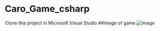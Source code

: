 # Caro_Game_csharp
Clone this project in Microsoft Visual Studio
##image of game
![image](https://user-images.githubusercontent.com/92455101/198868879-a4a2ef6b-5421-416d-b96c-d1391b5459d7.png)
